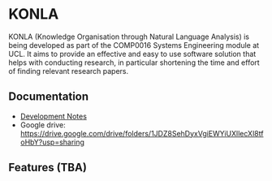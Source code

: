 # KONLA

KONLA (Knowledge Organisation through Natural Language Analysis) is being developed as part of the COMP0016 Systems Engineering module at UCL. It aims to provide an effective and easy to use software solution that helps with conducting research, in particular shortening the time and effort of finding relevant research papers.

## Documentation
 - [Development Notes](doc/dev_notes.md)
 - Google drive: https://drive.google.com/drive/folders/1JDZ8SehDyxVgiEWYiUXllecXl8tfoHbY?usp=sharing

## Features (TBA)
